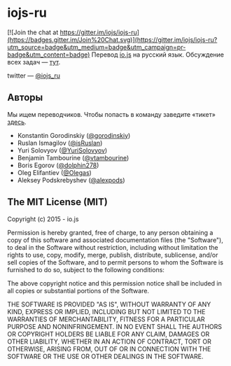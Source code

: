 # iojs-ru

[![Join the chat at https://gitter.im/iojs/iojs-ru](https://badges.gitter.im/Join%20Chat.svg)](https://gitter.im/iojs/iojs-ru?utm_source=badge&utm_medium=badge&utm_campaign=pr-badge&utm_content=badge)
Перевод [io.js](https://iojs.org/) на русский язык. Обсуждение всех задач — [тут](https://github.com/iojs/iojs-ru/issues).

twitter — [@iojs_ru](https://twitter.com/iojs_ru)

## Авторы

Мы ищем переводчиков. Чтобы попасть в команду заведите «тикет» [здесь](https://github.com/iojs/iojs-ru/issues).

- Konstantin Gorodinskiy ([@gorodinskiy](https://github.com/gorodinskiy))
- Ruslan Ismagilov ([@isRuslan](https://github.com/isRuslan))
- Yuri Solovyov ([@YuriSolovyov](https://github.com/YuriSolovyov))
- Benjamin Tambourine ([@vtambourine](https://github.com/vtambourine))
- Boris Egorov ([@dolphin278](https://github.com/dolphin278))
- Oleg Elifantiev ([@Olegas](https://github.com/Olegas))
- Aleksey Podskrebyshev ([@alexpods](https://github.com/alexpods))

## The MIT License (MIT)

Copyright (c) 2015 - io.js

Permission is hereby granted, free of charge, to any person obtaining a copy
of this software and associated documentation files (the "Software"), to deal
in the Software without restriction, including without limitation the rights
to use, copy, modify, merge, publish, distribute, sublicense, and/or sell
copies of the Software, and to permit persons to whom the Software is
furnished to do so, subject to the following conditions:

The above copyright notice and this permission notice shall be included in
all copies or substantial portions of the Software.

THE SOFTWARE IS PROVIDED "AS IS", WITHOUT WARRANTY OF ANY KIND, EXPRESS OR
IMPLIED, INCLUDING BUT NOT LIMITED TO THE WARRANTIES OF MERCHANTABILITY,
FITNESS FOR A PARTICULAR PURPOSE AND NONINFRINGEMENT. IN NO EVENT SHALL THE
AUTHORS OR COPYRIGHT HOLDERS BE LIABLE FOR ANY CLAIM, DAMAGES OR OTHER
LIABILITY, WHETHER IN AN ACTION OF CONTRACT, TORT OR OTHERWISE, ARISING FROM,
OUT OF OR IN CONNECTION WITH THE SOFTWARE OR THE USE OR OTHER DEALINGS IN
THE SOFTWARE.
